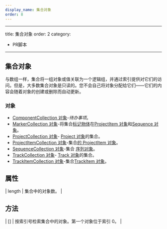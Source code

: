 ```yaml
---
display_name: 集合对象
order: 8
---
```


---
title: 集合对象
order: 2
category:

- PR脚本

---

## 集合对象

与数组一样，集合将一组对象或值关联为一个逻辑组，并通过索引提供对它们的访问。但是，大多数集合对象是只读的。您不会自己将对象分配给它们——它们的内容会随着对象的创建或删除而自动更新。

### 对象

- [ComponentCollection 对象](https://ppro-scripting.docsforadobe.dev/collection/componentcollection.html#componentcollection)-_待办事项_。
- [MarkerCollection 对象](https://ppro-scripting.docsforadobe.dev/collection/markercollection.html#markercollection)-将集合[标记物体](https://ppro-scripting.docsforadobe.dev/general/marker.html#marker)在[ProjectItem 对象](https://ppro-scripting.docsforadobe.dev/item/projectitem.html#projectitem)和[Sequence 对象](https://ppro-scripting.docsforadobe.dev/sequence/sequence.html#sequence)。
- [ProjectCollection 对象](https://ppro-scripting.docsforadobe.dev/collection/projectcollection.html#projectcollection)- [Project 对象](https://ppro-scripting.docsforadobe.dev/general/project.html#project)的集合。
- [ProjectItemCollection 对象](https://ppro-scripting.docsforadobe.dev/collection/projectitemcollection.html#projectitemcollection)-集合[的 ProjectItem 对象](https://ppro-scripting.docsforadobe.dev/item/projectitem.html#projectitem)。
- [SequenceCollection 对象](https://ppro-scripting.docsforadobe.dev/collection/sequencecollection.html#sequencecollection)-集合 [序列对象](https://ppro-scripting.docsforadobe.dev/sequence/sequence.html#sequence)。
- [TrackCollection 对象](https://ppro-scripting.docsforadobe.dev/collection/trackcollection.html#trackcollection)- [Track 对象](https://ppro-scripting.docsforadobe.dev/sequence/track.html#track)的集合。
- [TrackItemCollection 对象](https://ppro-scripting.docsforadobe.dev/collection/trackitemcollection.html#trackitemcollection)-集合[TrackItem 对象](https://ppro-scripting.docsforadobe.dev/item/trackitem.html#trackitem)。

## 属性

| length | 集合中的对象数。 |

## 方法

| [] | 按索引号检索集合中的对象。第一个对象位于索引 0。 |
